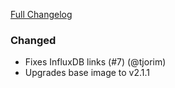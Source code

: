 [Full Changelog][changelog]

### Changed

- Fixes InfluxDB links (#7) (@tjorim)
- Upgrades base image to v2.1.1

[changelog]: https://github.com/hassio-addons/addon-grafana/compare/v1.0.0...v1.0.1